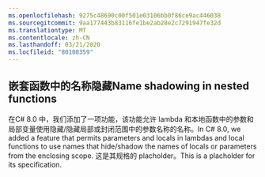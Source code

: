 ```yaml
---
ms.openlocfilehash: 9275c48690c00f501e03106bb0f86ce9ac446038
ms.sourcegitcommit: 9aa177443b83116fe1be2ab28e2c7291947fe32d
ms.translationtype: MT
ms.contentlocale: zh-CN
ms.lasthandoff: 03/21/2020
ms.locfileid: "80108359"
---
```

## <a name="name-shadowing-in-nested-functions"></a><span data-ttu-id="41b03-101">嵌套函数中的名称隐藏</span><span class="sxs-lookup"><span data-stu-id="41b03-101">Name shadowing in nested functions</span></span>

<span data-ttu-id="41b03-102">在C# 8.0 中，我们添加了一项功能，该功能允许 lambda 和本地函数中的参数和局部变量使用隐藏/隐藏局部或封闭范围中的参数名称的名称。</span><span class="sxs-lookup"><span data-stu-id="41b03-102">In C# 8.0, we added a feature that permits parameters and locals in lambdas and local functions to use names that hide/shadow the names of locals or parameters from the enclosing scope.</span></span> <span data-ttu-id="41b03-103">这是其规格的 placholder。</span><span class="sxs-lookup"><span data-stu-id="41b03-103">This is a placholder for its specification.</span></span>
